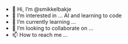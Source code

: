 - 👋 Hi, I’m @smikkelbakje
- 👀 I’m interested in ... AI and learning to code
- 🌱 I’m currently learning ...
- 💞️ I’m looking to collaborate on ...
- 📫 How to reach me ... 

<!---
smikkelbakje/smikkelbakje is a ✨ special ✨ repository because its `README.md` (this file) appears on your GitHub profile.
You can click the Preview link to take a look at your changes.
--->
